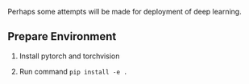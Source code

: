 Perhaps some attempts will be made for deployment of deep learning.

## Prepare Environment

1. Install pytorch and torchvision

2. Run command `pip install -e .`
